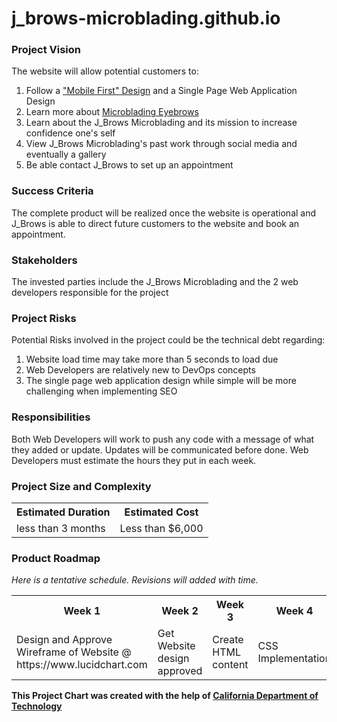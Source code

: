 # j_brows-microblading.github.io

### Project Vision
The website will allow potential customers to:
  1. Follow a ["Mobile First" Design](https://medium.com/@Vincentxia77/what-is-mobile-first-design-why-its-important-how-to-make-it-7d3cf2e29d00) and a Single Page Web Application Design
  2. Learn more about [Microblading Eyebrows](https://en.wikipedia.org/wiki/Microblading)
  3. Learn about the J_Brows Microblading and its mission to increase confidence one's self
  4. View J_Brows Microblading's past work through social media and eventually a gallery
  5. Be able contact J_Brows to set up an appointment

### Success Criteria
 The complete product will be realized once the website is operational and J_Brows is able to direct
 future customers to the website and book an appointment.

### Stakeholders
 The invested parties include the J_Brows Microblading and the 2 web developers responsible for the project

### Project Risks
 Potential Risks involved in the project could be the technical debt regarding:
  1. Website load time may take more than 5 seconds to load due
  2. Web Developers are relatively new to DevOps concepts
  3. The single page web application design while simple will be more challenging when implementing SEO

### Responsibilities
Both Web Developers will work to push any code with a message of what they added or update. Updates will be communicated before done. Web Developers must estimate the hours they put in each week.

### Project Size and Complexity

<table>
  <tr>
    <th>Estimated Duration</th>
    <th>Estimated Cost</th>
  </tr>
   <tr>
    <td>less than 3 months</td>
    <td>Less than $6,000</td>
  </tr>
</table>

### Product Roadmap

_Here is a tentative schedule. Revisions will added with time._

<table>
  <tr>
    <th>Week 1</th>
    <th>Week 2</th>
    <th>Week 3</th>
    <th>Week 4</th>
    <th>Week 5</th>
    <th>Week 6</th>
    <th>Week 7</th>
    <th>Week 8</th>

  </tr>
  <tr>
    <td> Design and Approve Wireframe of Website @ https://www.lucidchart.com </td>
    <td>Get Website design approved</td>
    <td>Create HTML content</td>
    <td>CSS Implementation</td>
    <td>Approve CSS design</td>
    <td>Javascript Implementation</td>
    <td>Debug Website</td>
    <td>Bootstrap Website</td>
  </tr>
</table

**This Project Chart was created with the help of
[California Department of Technology](https://projectresources.cdt.ca.gov/agile/the-agile-project-charter/)**
